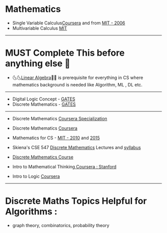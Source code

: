 # Mathematics

* Single Variable Calculus[Coursera](https://www.coursera.org/instructor/robghrist) and from [MIT - 2006](https://ocw.mit.edu/courses/mathematics/18-01-single-variable-calculus-fall-2006/)
* Multivariable Calculus [MIT](https://ocw.mit.edu/courses/mathematics/18-02-multivariable-calculus-fall-2007/index.htm)
---
# MUST Complete This before anything else :trident:
* :last_quarter_moon_with_face::last_quarter_moon_with_face:[Linear Algebra](https://github.com/adhikariaman01/BookmarkSiteList/tree/master/MyBookmarkedLink/LinearAlgebra):first_quarter_moon_with_face::first_quarter_moon_with_face: is prerequisite for everything in CS where mathematics background is needed like Algorithm, ML , DL etc.
---
* Digital Logic Concept - [GATES](https://www.youtube.com/playlist?list=PLEbnTDJUr_Ica5kK6UypsWpf95Ut2sK3o)
* Discrete Mathematics - [GATES](https://www.youtube.com/playlist?list=PLsFENPUZBqioyqffh3YZ2pKUg4uZFQJUY)
---
* Discrete Mathematics [Coursera Specialization](https://www.coursera.org/specializations/discrete-mathematics)
* Discrete Mathematics [Coursera](https://www.coursera.org/learn/discrete-mathematics)

* Mathematics for CS - [MIT - 2010](https://ocw.mit.edu/courses/electrical-engineering-and-computer-science/6-042j-mathematics-for-computer-science-fall-2010/index.htm) and [2015](https://ocw.mit.edu/courses/electrical-engineering-and-computer-science/6-042j-mathematics-for-computer-science-spring-2015/index.htm)

* Skiena's CSE 547 [Discrete Mathematics](http://www3.cs.stonybrook.edu/~algorith/math-video/) Lectures and [syllabus](http://www3.cs.stonybrook.edu/~skiena/547/)
* [Discrete Mathematics Course](http://www.aduni.org/courses/discrete/index.php?view=cw)
* Intro to Mathematical Thinking[ Coursera : Stanford](https://www.coursera.org/learn/mathematical-thinking)
* Intro to Logic [Coursera](https://www.coursera.org/learn/logic-introduction)
 ---
 # Discrete Maths Topics Helpful for Algorithms :
 * graph theory, combinatorics, probability theory
